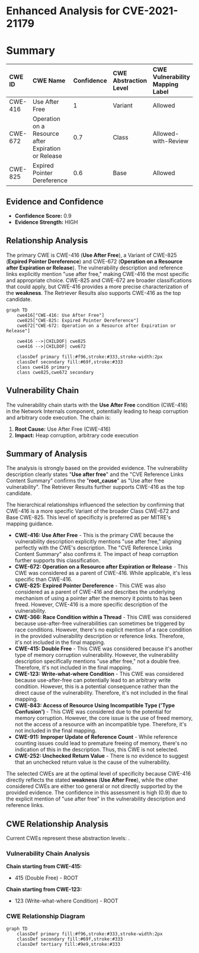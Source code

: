 # Enhanced Analysis for CVE-2021-21179

# Summary
| CWE ID  | CWE Name                                                                                                 | Confidence | CWE Abstraction Level | CWE Vulnerability Mapping Label | CWE-Vulnerability Mapping Notes |
| :-------- | :--------------------------------------------------------------------------------------------------------- | :---------- | :---------------------- | :------------------------------ | :-------------------------------- |
| CWE-416 | Use After Free                                                                                             | 1          | Variant               | Allowed                         | Primary CWE                       |
| CWE-672 | Operation on a Resource after Expiration or Release                                                       | 0.7         | Class                 | Allowed-with-Review             | Secondary Candidate                 |
| CWE-825 | Expired Pointer Dereference                                                                                 | 0.6         | Base                  | Allowed                         | Secondary Candidate                 |

## Evidence and Confidence

*   **Confidence Score:** 0.9
*   **Evidence Strength:** HIGH

## Relationship Analysis
The primary CWE is CWE-416 (**Use After Free**), a Variant of CWE-825 (**Expired Pointer Dereference**) and CWE-672 (**Operation on a Resource after Expiration or Release**). The vulnerability description and reference links explicitly mention "use after free," making CWE-416 the most specific and appropriate choice. CWE-825 and CWE-672 are broader classifications that could apply, but CWE-416 provides a more precise characterization of the **weakness**. The Retriever Results also supports CWE-416 as the top candidate.

```mermaid
graph TD
    cwe416["CWE-416: Use After Free"]
    cwe825["CWE-825: Expired Pointer Dereference"]
    cwe672["CWE-672: Operation on a Resource after Expiration or Release"]
    
    cwe416 -->|CHILDOF| cwe825
    cwe416 -->|CHILDOF| cwe672

    classDef primary fill:#f96,stroke:#333,stroke-width:2px
    classDef secondary fill:#69f,stroke:#333
    class cwe416 primary
    class cwe825,cwe672 secondary
```

## Vulnerability Chain
The vulnerability chain starts with the **Use After Free** condition (CWE-416) in the Network Internals component, potentially leading to heap corruption and arbitrary code execution. The chain is:

1.  **Root Cause:** Use After Free (CWE-416)
2.  **Impact:** Heap corruption, arbitrary code execution

## Summary of Analysis
The analysis is strongly based on the provided evidence. The vulnerability description clearly states "**Use after free**" and the "CVE Reference Links Content Summary" confirms the "**root_cause**" as "Use after free vulnerability". The Retriever Results further supports CWE-416 as the top candidate.

The hierarchical relationships influenced the selection by confirming that CWE-416 is a more specific Variant of the broader Class CWE-672 and Base CWE-825. This level of specificity is preferred as per MITRE's mapping guidance.

*   **CWE-416: Use After Free** - This is the primary CWE because the vulnerability description explicitly mentions "use after free," aligning perfectly with the CWE's description. The "CVE Reference Links Content Summary" also confirms it. The impact of heap corruption further supports this classification.
*   **CWE-672: Operation on a Resource after Expiration or Release** - This CWE was considered as a parent of CWE-416. While applicable, it's less specific than CWE-416.
*   **CWE-825: Expired Pointer Dereference** - This CWE was also considered as a parent of CWE-416 and describes the underlying mechanism of using a pointer after the memory it points to has been freed. However, CWE-416 is a more specific description of the vulnerability.
*   **CWE-366: Race Condition within a Thread** - This CWE was considered because use-after-free vulnerabilities can sometimes be triggered by race conditions. However, there's no explicit mention of a race condition in the provided vulnerability description or reference links. Therefore, it's not included in the final mapping.
*   **CWE-415: Double Free** - This CWE was considered because it's another type of memory corruption vulnerability. However, the vulnerability description specifically mentions "use after free," not a double free. Therefore, it's not included in the final mapping.
*   **CWE-123: Write-what-where Condition** - This CWE was considered because use-after-free can potentially lead to an arbitrary write condition. However, this is a potential consequence rather than the direct cause of the vulnerability. Therefore, it's not included in the final mapping.
*   **CWE-843: Access of Resource Using Incompatible Type ('Type Confusion')** - This CWE was considered due to the potential for memory corruption. However, the core issue is the use of freed memory, not the access of a resource with an incompatible type. Therefore, it's not included in the final mapping.
*   **CWE-911: Improper Update of Reference Count** - While reference counting issues could lead to premature freeing of memory, there's no indication of this in the description. Thus, this CWE is not selected.
*   **CWE-252: Unchecked Return Value** - There is no evidence to suggest that an unchecked return value is the cause of the vulnerability.

The selected CWEs are at the optimal level of specificity because CWE-416 directly reflects the stated **weakness** (**Use After Free**), while the other considered CWEs are either too general or not directly supported by the provided evidence. The confidence in this assessment is high (0.9) due to the explicit mention of "use after free" in the vulnerability description and reference links.


## CWE Relationship Analysis

Current CWEs represent these abstraction levels: .


### Vulnerability Chain Analysis

**Chain starting from CWE-415:**
- 415 (Double Free) - ROOT


**Chain starting from CWE-123:**
- 123 (Write-what-where Condition) - ROOT



### CWE Relationship Diagram

```mermaid
graph TD
    classDef primary fill:#f96,stroke:#333,stroke-width:2px
    classDef secondary fill:#69f,stroke:#333
    classDef tertiary fill:#9e9,stroke:#333
```